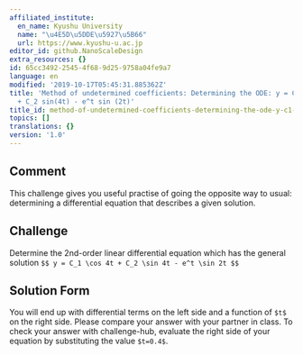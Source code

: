 ```yaml
---
affiliated_institute:
  en_name: Kyushu University
  name: "\u4E5D\u5DDE\u5927\u5B66"
  url: https://www.kyushu-u.ac.jp
editor_id: github.NanoScaleDesign
extra_resources: {}
id: 65cc3492-2545-4f68-9d25-9758a04fe9a7
language: en
modified: '2019-10-17T05:45:31.885362Z'
title: 'Method of undetermined coefficients: Determining the ODE: y = C_1 cos(4t)
  + C_2 sin(4t) - e^t sin (2t)'
title_id: method-of-undetermined-coefficients-determining-the-ode-y-c1-cos4t-c2-sin4t-et-sin-2t
topics: []
translations: {}
version: '1.0'
---
```


## Comment

This challenge gives you useful practise of going the opposite way to usual: determining a differential equation that describes a given solution.

## Challenge

Determine the 2nd-order linear differential equation which has the general solution
`$$
    y = C_1 \cos 4t + C_2 \sin 4t - e^t \sin 2t
$$`

## Solution Form

You will end up with differential terms on the left side and a function of `$t$` on the right side.
Please compare your answer with your partner in class.
To check your answer with challenge-hub, evaluate the right side of your equation by substituting the value `$t=0.4$`.

